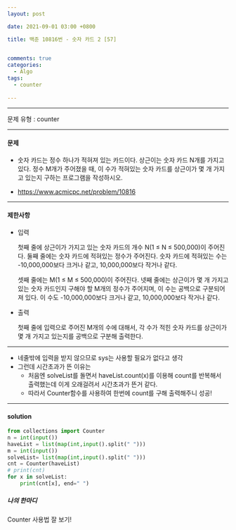 ```yaml
---
layout: post

date: 2021-09-01 03:00 +0800

title: 백준 10816번 - 숫자 카드 2 [57]

  
comments: true
categories: 
  - Algo
tags: 
  - counter
  
---
```


---



문제 유형 : 	counter

---

#### 문제

- 숫자 카드는 정수 하나가 적혀져 있는 카드이다. 상근이는 숫자 카드 N개를 가지고 있다. 정수 M개가 주어졌을 때, 이 수가 적혀있는 숫자 카드를 상근이가 몇 개 가지고 있는지 구하는 프로그램을 작성하시오.

- https://www.acmicpc.net/problem/10816

---



#### 제한사항

- 입력

  첫째 줄에 상근이가 가지고 있는 숫자 카드의 개수 N(1 ≤ N ≤ 500,000)이 주어진다. 둘째 줄에는 숫자 카드에 적혀있는 정수가 주어진다. 숫자 카드에 적혀있는 수는 -10,000,000보다 크거나 같고, 10,000,000보다 작거나 같다.

  셋째 줄에는 M(1 ≤ M ≤ 500,000)이 주어진다. 넷째 줄에는 상근이가 몇 개 가지고 있는 숫자 카드인지 구해야 할 M개의 정수가 주어지며, 이 수는 공백으로 구분되어져 있다. 이 수도 -10,000,000보다 크거나 같고, 10,000,000보다 작거나 같다.

- 출력

  첫째 줄에 입력으로 주어진 M개의 수에 대해서, 각 수가 적힌 숫자 카드를 상근이가 몇 개 가지고 있는지를 공백으로 구분해 출력한다.

---

- 네줄밖에 입력을 받지 않으므로 sys는 사용할 필요가 없다고 생각
- 그런데 시간초과가 뜬 이유는 
  - 처음엔 solveList를 돌면서  haveList.count(x)를 이용해 count를 반복해서 출력했는데 이게 오래걸려서 시간초과가 뜬거 같다. 
  - 따라서 Counter함수를 사용하여 한번에 count를 구해 출력해주니 성공!

---



#### solution

```python
from collections import Counter
n = int(input())
haveList = list(map(int,input().split(" ")))
m = int(input())
solveList= list(map(int,input().split(" ")))
cnt = Counter(haveList)
# print(cnt)
for x in solveList:
    print(cnt[x], end=" ")
```



 ##### 나의 한마디

Counter 사용법 잘 보기!



